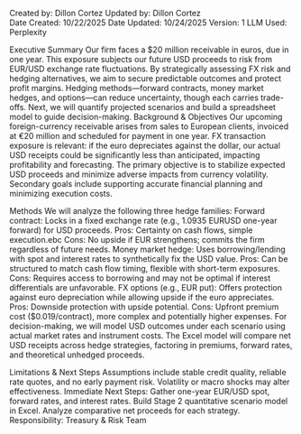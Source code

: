 Created by: Dillon Cortez
Updated by: Dillon Cortez	
Date Created: 10/22/2025
Date Updated: 10/24/2025
Version: 1
LLM Used: Perplexity


Executive Summary
Our firm faces a $20 million receivable in euros, due in one year. This exposure subjects our future USD proceeds to risk from EUR/USD exchange rate fluctuations. By strategically assessing FX risk and hedging alternatives, we aim to secure predictable outcomes and protect profit margins. Hedging methods—forward contracts, money market hedges, and options—can reduce uncertainty, though each carries trade-offs. Next, we will quantify projected scenarios and build a spreadsheet model to guide decision-making.
Background & Objectives
Our upcoming foreign-currency receivable arises from sales to European clients, invoiced at €20 million and scheduled for payment in one year. FX transaction exposure is relevant: if the euro depreciates against the dollar, our actual USD receipts could be significantly less than anticipated, impacting profitability and forecasting. The primary objective is to stabilize expected USD proceeds and minimize adverse impacts from currency volatility. Secondary goals include supporting accurate financial planning and minimizing execution costs.

Methods
We will analyze the following three hedge families:
Forward contract: Locks in a fixed exchange rate (e.g., 1.0935 EURUSD one-year forward) for USD proceeds.
Pros: Certainty on cash flows, simple execution.ebc​
Cons: No upside if EUR strengthens; commits the firm regardless of future needs.
Money market hedge: Uses borrowing/lending with spot and interest rates to synthetically fix the USD value.
Pros: Can be structured to match cash flow timing, flexible with short-term exposures.​
Cons: Requires access to borrowing and may not be optimal if interest differentials are unfavorable.
FX options (e.g., EUR put): Offers protection against euro depreciation while allowing upside if the euro appreciates.
Pros: Downside protection with upside potential.
Cons: Upfront premium cost ($0.019/contract), more complex and potentially higher expenses.
For decision-making, we will model USD outcomes under each scenario using actual market rates and instrument costs. The Excel model will compare net USD receipts across hedge strategies, factoring in premiums, forward rates, and theoretical unhedged proceeds.

Limitations & Next Steps
Assumptions include stable credit quality, reliable rate quotes, and no early payment risk. Volatility or macro shocks may alter effectiveness.
Immediate Next Steps:
Gather one-year EUR/USD spot, forward rates, and interest rates.
Build Stage 2 quantitative scenario model in Excel.
Analyze comparative net proceeds for each strategy.
Responsibility: Treasury & Risk Team
